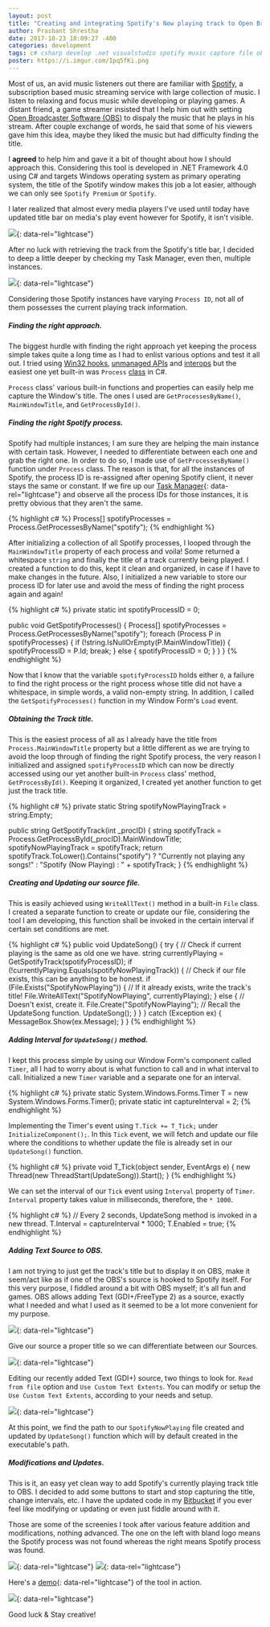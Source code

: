 ```yaml
---
layout: post
title: "Creating and integrating Spotify's Now playing track to Open Broadcaster Software (OBS) using C#."
author: Prashant Shrestha 
date: 2017-10-23 18:09:27 -400 
categories: development
tags: c# csharp develop .net visualstudio spotify music capture file obs recorder stream
poster: https://i.imgur.com/Ipq5fKi.png
---
```


Most of us, an avid music listeners out there are familiar with [Spotify](http://www.spotify.com/), a subscription based music streaming service with large collection of music. I listen to relaxing and focus music while developing or playing games. A distant friend, a game streamer insisted that I help him out with setting [Open Broadcaster Software (OBS)](https://obsproject.com/) to dispaly the music that he plays in his stream. After couple exchange of words, he said that some of his viewers gave him this idea, maybe they liked the music but had difficulty finding the title.

I **agreed** to help him and gave it a bit of thought about how I should approach this. Considering this tool is developed in .NET Framework 4.0 using C# and targets Windows operating system as primary operating system, the title of the Spotify window makes this job a lot easier, although we can only see `Spotify Premium` or `Spotify`.

<!--excerpt-->

I later realized that almost every media players I've used until today have updated title bar on media's play event however for Spotify, it isn't visible.

[![](https://i.imgur.com/EM1JxRI.png)](https://i.imgur.com/EM1JxRI.png){: data-rel="lightcase"}

After no luck with retrieving the track from the Spotify's title bar, I decided to deep a little deeper by checking my Task Manager, even then, multiple instances.

[![](https://i.imgur.com/rZ0ePMh.png)](https://i.imgur.com/rZ0ePMh.png){: data-rel="lightcase"}

Considering those Spotify instances have varying `Process ID`, not all of them possesses the current playing track information.

##### Finding the right approach.

The biggest hurdle with finding the right approach yet keeping the process simple takes quite a long time as I had to enlist various options and test it all out. I tried using [Win32 hooks](https://msdn.microsoft.com/en-us/library/windows/desktop/ms644960(v=vs.85).aspx), [unmanaged APIs](https://docs.microsoft.com/en-us/dotnet/framework/unmanaged-api/) and [interops](http://www.pinvoke.net/) but the easiest one yet built-in was `Process` [class](https://msdn.microsoft.com/en-us/library/system.diagnostics.process(v=vs.110).aspx) in C#.

`Process` class' various built-in functions and properties can easily help me capture the Window's title. The ones I used are `GetProcessesByName()`, `MainWindowTitle`, and `GetProcessById()`.

##### Finding the right Spotify process.

Spotify had multiple instances; I am sure they are helping the main instance with certain task. However, I needed to differentiate between each one and grab the right one. In order to do so, I made use of `GetProcessesByName()` function under `Process` class. The reason is that, for all the instances of Spotify, the process ID is re-assigned after opening Spotify client, it never stays the same or constant. If we fire up our [Task Manager](https://i.imgur.com/rZ0ePMh.png){: data-rel="lightcase"} and observe all the process IDs for those instances, it is pretty obvious that they aren't the same.

{% highlight c# %}
Process[] spotifyProcesses = Process.GetProcessesByName("spotify");
{% endhighlight %}

After initializing a collection of all Spotify processes, I looped through the `MainWindowTitle` property of each process and voila! Some returned a whitespace `string` and finally the title of a track currently being played. I created a function to do this, kept it clean and organized, in case if I have to make changes in the future. Also, I initialized a new variable to store our process ID for later use and avoid the mess of finding the right process again and again!

{% highlight c# %}
private static int spotifyProcessID = 0;

public void GetSpotifyProcesses()
{
    Process[] spotifyProcesses = Process.GetProcessesByName("spotify");
    foreach (Process P in spotifyProcesses)
    {
        if (!string.IsNullOrEmpty(P.MainWindowTitle))
        {
            spotifyProcessID = P.Id;
            break;
        }
        else
        {
            spotifyProcessID = 0;
        }
    }
}
{% endhighlight %}

Now that I know that the variable `spotifyProcessID` holds either `0`, a failure to find the right process or the right process whose title did not have a whitespace, in simple words, a valid non-empty string. In addition, I called the `GetSpotifyProcesses()` function in my Window Form's `Load` event.

##### Obtaining the Track title.

This is the easiest process of all as I already have the title from `Process.MainWindowTitle` property but a little different as we are trying to avoid the loop through of finding the right Spotify process, the very reason I initialized and assigned `spotifyProcessID` which can now be directly accessed using our yet another built-in `Process` class' method, `GetProcessById()`. Keeping it organized, I created yet another function to get just the track title.

{% highlight c# %}
private static String spotifyNowPlayingTrack = string.Empty;

public string GetSpotifyTrack(int _procID)
{
    string spotifyTrack = Process.GetProcessById(_procID).MainWindowTitle;
    spotifyNowPlayingTrack = spotifyTrack;
    return spotifyTrack.ToLower().Contains("spotify") ? 
        "Currently not playing any songs!" : 
        "Spotify (Now Playing) : " + spotifyTrack;
}
{% endhighlight %}

##### Creating and Updating our source file.

This is easily achieved using `WriteAllText()` method in a built-in `File` class. I created a separate function to create or update our file, considering the tool I am developing, this function shall be invoked in the certain interval if certain set conditions are met.

{% highlight c# %}
public void UpdateSong()
{
    try
    {
        // Check if current playing is the same as old one we have.
        string currentlyPlaying = GetSpotifyTrack(spotifyProcessID);
        if (!currentlyPlaying.Equals(spotifyNowPlayingTrack))
        {
            // Check if our file exists, this can be anything to be honest.
            if (File.Exists("SpotifyNowPlaying"))
            {
                // If it already exists, write the track's title!
                File.WriteAllText("SpotifyNowPlaying", currentlyPlaying);
            }
            else
            {
                // Doesn't exist, create it.
                File.Create("SpotifyNowPlaying");
                // Recall the UpdateSong function.
                UpdateSong();
            }
        }
    }
    catch (Exception ex)
    {
        MessageBox.Show(ex.Message);
    }
}
{% endhighlight %}

##### Adding Interval for `UpdateSong()` method.

I kept this process simple by using our Window Form's component called `Timer`, all I had to worry about is what function to call and in what interval to call. Initialized a new `Timer` variable and a separate one for an interval.

{% highlight c# %}
private static System.Windows.Forms.Timer T = new System.Windows.Forms.Timer();
private static int captureInterval = 2;
{% endhighlight %}

Implementing the Timer's event using `T.Tick += T_Tick;` under `InitializeComponent();`. In this `Tick` event, we will fetch and update our file where the conditions to whether update the file is already set in our `UpdateSong()` function.

{% highlight c# %}
private void T_Tick(object sender, EventArgs e)
{
    new Thread(new ThreadStart(UpdateSong)).Start();
}
{% endhighlight %}

We can set the interval of our `Tick` event using `Interval` property of `Timer`. `Interval` property takes value in milliseconds, therefore, the `* 1000`.

{% highlight c# %}
// Every 2 seconds, UpdateSong method is invoked in a new thread.
T.Interval = captureInterval * 1000;
T.Enabled = true;
{% endhighlight %}

##### Adding Text Source to OBS.

I am not trying to just get the track's title but to display it on OBS, make it seem/act like as if one of the OBS's source is hooked to Spotify itself. For this very purpose, I fiddled around a bit with OBS myself; it's all fun and games. OBS allows adding Text (GDI+/FreeType 2) as a source, exactly what I needed and what I used as it seemed to be a lot more convenient for my purpose.

[![](https://i.imgur.com/rVotUBY.png)](https://i.imgur.com/rVotUBY.png){: data-rel="lightcase"}

Give our source a proper title so we can differentiate between our Sources.

[![](https://i.imgur.com/I7RKKVH.png)](https://i.imgur.com/I7RKKVH.png){: data-rel="lightcase"}

Editing our recently added Text (GDI+) source, two things to look for. `Read from file` option and `Use Custom Text Extents`. You can modify or setup the `Use Custom Text Extents`, according to your needs and setup.

[![](https://i.imgur.com/JduT60c.png)](https://i.imgur.com/JduT60c.png){: data-rel="lightcase"}

At this point, we find the path to our `SpotifyNowPlaying` file created and updated by `UpdateSong()` function which will by default created in the executable's path.

##### Modifications and Updates.

This is it, an easy yet clean way to add Spotify's currently playing track title to OBS. I decided to add some buttons to start and stop capturing the title, change intervals, etc. I have the updated code in my [Bitbucket](https://bitbucket.org/intern0t/spotify-to-obs) if you ever feel like modifying or updating or even just fiddle around with it.

Those are some of the screenies I took after various feature addition and modifications, nothing advanced. The one on the left with bland logo means the Spotify process was not found whereas the right means Spotify process was found.

[![](https://i.imgur.com/VcD7WGU.png)](https://i.imgur.com/VcD7WGU.png){: data-rel="lightcase"}
[![](https://i.imgur.com/GyAyQDO.png)](https://i.imgur.com/GyAyQDO.png){: data-rel="lightcase"}

Here's a [demo](https://i.imgur.com/EWK7fxU.gif){: data-rel="lightcase"} of the tool in action.

[![](https://i.imgur.com/EWK7fxU.gif)](https://i.imgur.com/EWK7fxU.gif){: data-rel="lightcase"}

Good luck & Stay creative!
